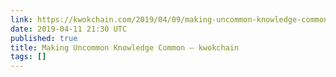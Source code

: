 ```yaml
---
link: https://kwokchain.com/2019/04/09/making-uncommon-knowledge-common/
date: 2019-04-11 21:30 UTC
published: true
title: Making Uncommon Knowledge Common – kwokchain
tags: []
---
```



